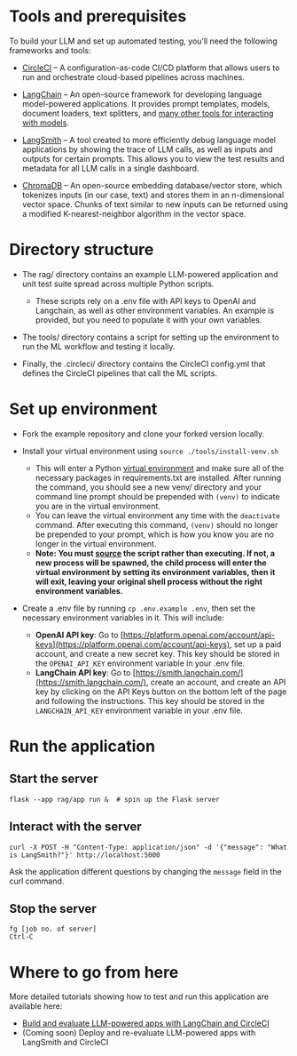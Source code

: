 # Tools and prerequisites
To build your LLM and set up automated testing, you’ll need the following frameworks and tools:

-   [CircleCI](https://circleci.com/signup/) – A configuration-as-code CI/CD platform that allows users to run and orchestrate cloud-based pipelines across machines.
    
-   [LangChain](https://docs.langchain.com/docs/) – An open-source framework for developing language model-powered applications. It provides prompt templates, models, document loaders, text splitters, and [many other tools for interacting with models](https://docs.langchain.com/docs/category/components).
    
-   [LangSmith](https://docs.smith.langchain.com/) – A tool created to more efficiently debug language model applications by showing the trace of LLM calls, as well as inputs and outputs for certain prompts. This allows you to view the test results and metadata for all LLM calls in a single dashboard.
    
-   [ChromaDB](https://docs.trychroma.com/) – An open-source embedding database/vector store, which tokenizes inputs (in our case, text) and stores them in an n-dimensional vector space. Chunks of text similar to new inputs can be returned using a modified K-nearest-neighbor algorithm in the vector space.



# Directory structure
 - The rag/ directory contains an example LLM-powered application and unit test suite spread across multiple Python scripts.
	 - These scripts rely on a .env file with API keys to OpenAI and Langchain, as well as other environment variables. An example is provided, but you need to populate it with your own variables.
 -   The tools/ directory contains a script for setting up the environment to run the ML workflow and testing it locally.
    
 -   Finally, the .circleci/ directory contains the CircleCI config.yml that defines the CircleCI pipelines that call the ML scripts.


# Set up environment
 -  Fork the example repository and clone your forked version locally.
    
 -  Install your virtual environment using `source ./tools/install-venv.sh`
    
	 - This will enter a Python [virtual environment](https://docs.python.org/3/library/venv.html) and make sure all of the necessary packages in requirements.txt are installed. After running the command, you should see a new venv/ directory and your command line prompt should be prepended with `(venv)` to indicate you are in the virtual environment.
	 - You can leave the virtual environment any time with the `deactivate` command. After executing this command, `(venv)` should no longer be prepended to your prompt, which is how you know you are no longer in the virtual environment.
	 - **Note: You must [source](https://ss64.com/bash/source.html) the script rather than executing. If not, a new process will be spawned, the child process will enter the virtual environment by setting its environment variables, then it will exit, leaving your original shell process without the right environment variables.**
    

 -  Create a .env file by running `cp .env.example .env`, then set the necessary environment variables in it. This will include:
	 - **OpenAI API key**: Go to [https://platform.openai.com/account/api-keys](https://platform.openai.com/account/api-keys), set up a paid account, and create a new secret key. This key should be stored in the `OPENAI_API_KEY` environment variable in your .env file.
	 - **LangChain API key**: Go to [https://smith.langchain.com/](https://smith.langchain.com/), create an account, and create an API key by clicking on the API Keys button on the bottom left of the page and following the instructions. This key should be stored in the `LANGCHAIN_API_KEY` environment variable in your .env file.


# Run the application
## Start the server
    flask --app rag/app run &  # spin up the Flask server

## Interact with the server

    curl -X POST -H "Content-Type: application/json" -d '{"message": "What is LangSmith?"}' http://localhost:5000

Ask the application different questions by changing the `message` field in the curl command.

## Stop the server

    fg [job no. of server]
    Ctrl-C

# Where to go from here
More detailed tutorials showing how to test and run this application are available here:

 - [Build and evaluate LLM-powered apps with LangChain and CircleCI](https://circleci.com/blog/build-evaluate-llm-apps-with-langchain/)
 - (Coming soon) Deploy and re-evaluate LLM-powered apps with LangSmith and CircleCI
